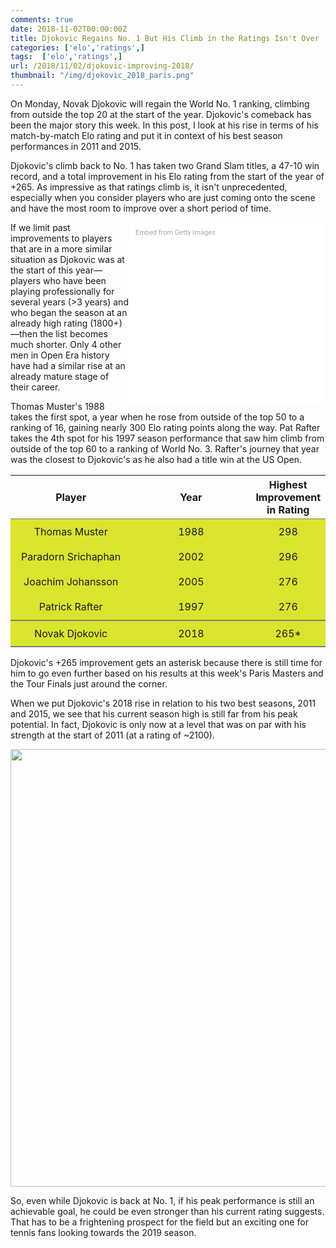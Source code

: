 ```yaml
---
comments: true
date: 2018-11-02T00:00:00Z
title: Djokovic Regains No. 1 But His Climb in the Ratings Isn't Over
categories: ['elo','ratings',]
tags:  ['elo','ratings',]
url: /2018/11/02/djokovic-improving-2018/
thumbnail: "/img/djokovic_2018_paris.png"
---
```



On Monday, Novak Djokovic will regain the World No. 1 ranking, climbing from outside the top 20 at the start of the year. Djokovic's comeback has been the major story this week. In this post, I look at his rise in terms of his match-by-match Elo rating and put it in context of his best season performances in 2011 and 2015. 


<!--more-->

Djokovic's climb back to No. 1 has taken two Grand Slam titles, a 47-10 win record, and a total improvement in his Elo rating from the start of the year of +265. As impressive as that ratings climb is, it isn't unprecedented, especially when you consider players who are just coming onto the scene and have the most room to improve over a short period of time.

<div class="getty embed image" style="background-color:#fff;display:inline-block;font-family:Roboto,sans-serif;color:#a7a7a7;font-size:11px;width:100%;max-width:294px;float:right;padding:2%;"><div style="padding:0;margin:0;text-align:left;"><a href="http://www.gettyimages.com.au/detail/1056020628" target="_blank" style="color:#a7a7a7;text-decoration:none;font-weight:normal !important;border:none;display:inline-block;">Embed from Getty Images</a></div><div style="overflow:hidden;position:relative;height:0;padding:87.37374% 0 0 0;width:100%;"><iframe src="//embed.gettyimages.com/embed/1056020628?et=ugWc1ws4QxBBo_DUscHJdA&tld=com.au&sig=0NJ4m537PJrqOXPgsSKXnJX_O0WTeWjScgJJLnB3Aok=&caption=true&ver=1" scrolling="no" frameborder="0" width="594" height="519" style="display:inline-block;position:absolute;top:0;left:0;width:100%;height:100%;margin:0;"></iframe></div></div>

If we limit past improvements to players that are in a more similar situation as Djokovic was at the start of this year&mdash;players who have been playing professionally for several years (>3 years) and who began the season at an already high rating (1800+)&mdash;then the list becomes much shorter. Only 4 other men in Open Era history have had a similar rise at an already mature stage of their career.

Thomas Muster's 1988 takes the first spot, a year when he rose from outside of the top 50 to a ranking of 16, gaining nearly 300 Elo rating points along the way. Pat Rafter takes the 4th spot for his 1997 season performance that saw him climb from outside of the top 60 to a ranking of World No. 3. Rafter's journey that year was the closest to Djokovic's as he also had a title win at the US Open. 

<table class='gmisc_table' style='border-collapse: collapse; margin-top: 1em; margin-bottom: 1em;' >
<thead>
<tr>
<th style='border-bottom: 1px solid grey; border-top: 2px solid grey; text-align: center;'>Player</th>
<th style='border-bottom: 1px solid grey; border-top: 2px solid grey; text-align: center;'>Year</th>
<th style='border-bottom: 1px solid grey; border-top: 2px solid grey; text-align: center;'>Highest Improvement in Rating</th>
</tr>
</thead>
<tbody>
<tr style='background-color: #d9e52c;'>
<td style='padding-left: 0%; padding-right:0%; padding-top: 2%;padding-bottom: 2%;width:40%; background-color: #d9e52c; text-align: center;'>Thomas Muster</td>
<td style='padding-left: 0%; padding-right:0%; padding-top: 2%;padding-bottom: 2%;width:40%; background-color: #d9e52c; text-align: center;'>1988</td>
<td style='padding-left: 0%; padding-right:0%; padding-top: 2%;padding-bottom: 2%;width:40%; background-color: #d9e52c; text-align: center;'>298</td>
</tr>
<tr style='background-color: #d9e52c;'>
<td style='padding-left: 0%; padding-right:0%; padding-top: 2%;padding-bottom: 2%;width:40%; background-color: #d9e52c; text-align: center;'>Paradorn Srichaphan</td>
<td style='padding-left: 0%; padding-right:0%; padding-top: 2%;padding-bottom: 2%;width:40%; background-color: #d9e52c; text-align: center;'>2002</td>
<td style='padding-left: 0%; padding-right:0%; padding-top: 2%;padding-bottom: 2%;width:40%; background-color: #d9e52c; text-align: center;'>296</td>
</tr>
<tr style='background-color: #d9e52c;'>
<td style='padding-left: 0%; padding-right:0%; padding-top: 2%;padding-bottom: 2%;width:40%; background-color: #d9e52c; text-align: center;'>Joachim Johansson</td>
<td style='padding-left: 0%; padding-right:0%; padding-top: 2%;padding-bottom: 2%;width:40%; background-color: #d9e52c; text-align: center;'>2005</td>
<td style='padding-left: 0%; padding-right:0%; padding-top: 2%;padding-bottom: 2%;width:40%; background-color: #d9e52c; text-align: center;'>276</td>
</tr>
<tr style='background-color: #d9e52c;'>
<td style='padding-left: 0%; padding-right:0%; padding-top: 2%;padding-bottom: 2%;width:40%; background-color: #d9e52c; border-bottom: 2px solid grey; text-align: center;'>Patrick Rafter</td>
<td style='padding-left: 0%; padding-right:0%; padding-top: 2%;padding-bottom: 2%;width:40%; background-color: #d9e52c; border-bottom: 2px solid grey; text-align: center;'>1997</td>
<td style='padding-left: 0%; padding-right:0%; padding-top: 2%;padding-bottom: 2%;width:40%; background-color: #d9e52c; border-bottom: 2px solid grey; text-align: center;'>276</td>
</tr>
<tr style='background-color: #d9e52c;'>
<td style='padding-left: 0%; padding-right:0%; padding-top: 2%;padding-bottom: 2%;width:40%; background-color: #d9e52c; border-bottom: 2px solid grey; text-align: center;'>Novak Djokovic</td>
<td style='padding-left: 0%; padding-right:0%; padding-top: 2%;padding-bottom: 2%;width:40%; background-color: #d9e52c; border-bottom: 2px solid grey; text-align: center;'>2018</td>
<td style='padding-left: 0%; padding-right:0%; padding-top: 2%;padding-bottom: 2%;width:40%; background-color: #d9e52c; border-bottom: 2px solid grey; text-align: center;'>265*</td>
</tr>
</tbody>
</table>

Djokovic's +265 improvement gets an asterisk because there is still time for him to go even further based on his results at this week's Paris Masters and the Tour Finals just around the corner.


When we put Djokovic's 2018 rise in relation to his two best seasons, 2011 and 2015, we see that his current season high is still far from his peak potential. In fact, Djokovic is only now at a level that was on par with his strength at the start of 2011 (at a rating of ~2100). 

<div>
<img src="/img/djokovic_2018_gain.png" width=700 />
</div>

So, even while Djokovic is back at No. 1, if his peak performance is still an achievable goal, he could be even stronger than his current rating suggests. That has to be a frightening prospect for the field but an exciting one for tennis fans looking towards the 2019 season. 



